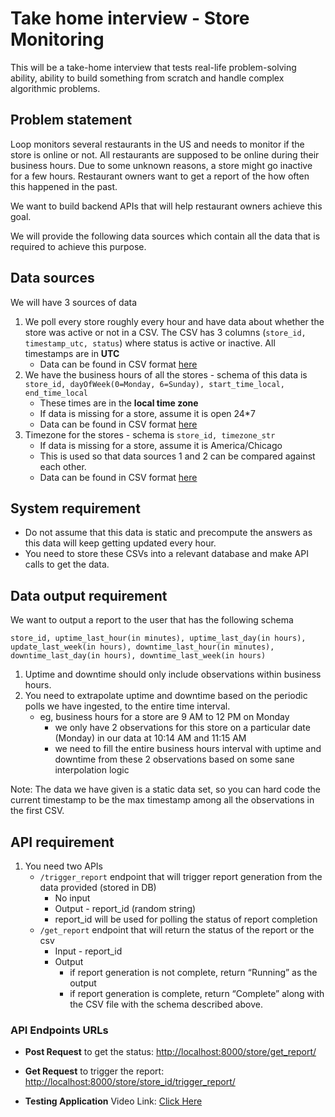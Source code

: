 # Take home interview - Store Monitoring

This will be a take-home interview that tests real-life problem-solving ability, ability to build something from scratch and handle complex algorithmic problems.

## Problem statement

Loop monitors several restaurants in the US and needs to monitor if the store is online or not. All restaurants are supposed to be online during their business hours. Due to some unknown reasons, a store might go inactive for a few hours. Restaurant owners want to get a report of the how often this happened in the past.

We want to build backend APIs that will help restaurant owners achieve this goal.

We will provide the following data sources which contain all the data that is required to achieve this purpose.

## Data sources

We will have 3 sources of data

1. We poll every store roughly every hour and have data about whether the store was active or not in a CSV. The CSV has 3 columns (`store_id, timestamp_utc, status`) where status is active or inactive. All timestamps are in **UTC**
    - Data can be found in CSV format [here](https://drive.google.com/file/d/1UIx1hVJ7qt_6oQoGZgb8B3P2vd1FD025/view?usp=sharing)
2. We have the business hours of all the stores - schema of this data is `store_id, dayOfWeek(0=Monday, 6=Sunday), start_time_local, end_time_local`
    - These times are in the **local time zone**
    - If data is missing for a store, assume it is open 24*7
    - Data can be found in CSV format [here](https://drive.google.com/file/d/1va1X3ydSh-0Rt1hsy2QSnHRA4w57PcXg/view?usp=sharing)
3. Timezone for the stores - schema is `store_id, timezone_str`
    - If data is missing for a store, assume it is America/Chicago
    - This is used so that data sources 1 and 2 can be compared against each other.
    - Data can be found in CSV format [here](https://drive.google.com/file/d/101P9quxHoMZMZCVWQ5o-shonk2lgK1-o/view?usp=sharing)

## System requirement

- Do not assume that this data is static and precompute the answers as this data will keep getting updated every hour.
- You need to store these CSVs into a relevant database and make API calls to get the data.

## Data output requirement

We want to output a report to the user that has the following schema

`store_id, uptime_last_hour(in minutes), uptime_last_day(in hours), update_last_week(in hours), downtime_last_hour(in minutes), downtime_last_day(in hours), downtime_last_week(in hours)`

1. Uptime and downtime should only include observations within business hours.
2. You need to extrapolate uptime and downtime based on the periodic polls we have ingested, to the entire time interval.
    - eg, business hours for a store are 9 AM to 12 PM on Monday
        - we only have 2 observations for this store on a particular date (Monday) in our data at 10:14 AM and 11:15 AM
        - we need to fill the entire business hours interval with uptime and downtime from these 2 observations based on some sane interpolation logic

Note: The data we have given is a static data set, so you can hard code the current timestamp to be the max timestamp among all the observations in the first CSV.

## API requirement

1. You need two APIs
    - `/trigger_report` endpoint that will trigger report generation from the data provided (stored in DB)
        - No input
        - Output - report_id (random string)
        - report_id will be used for polling the status of report completion
    - `/get_report` endpoint that will return the status of the report or the csv
        - Input - report_id
        - Output
            - if report generation is not complete, return “Running” as the output
            - if report generation is complete, return “Complete” along with the CSV file with the schema described above.

### API Endpoints URLs

- **Post Request** to get the status: [http://localhost:8000/store/get_report/](http://localhost:8000/store/get_report/)
- **Get Request** to trigger the report: [http://localhost:8000/store/store_id/trigger_report/](http://localhost:8000/store/9200325206334396031/trigger_report/)

- **Testing Application** Video Link: [Click Here](https://drive.google.com/file/d/1oG6CqlsCj4G8i8nC_YD1MsRCMSbiNEtD/view?usp=drive_link)
